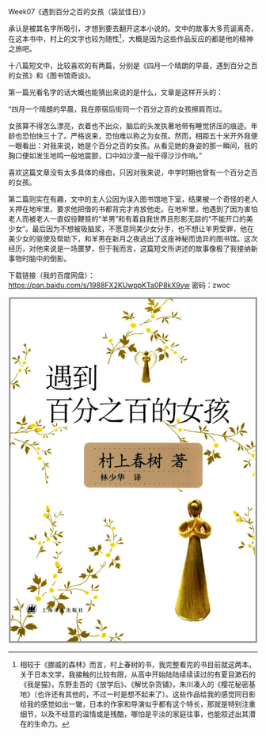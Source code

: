 Week07《遇到百分之百的女孩（袋鼠佳日）》

承认是被其名字所吸引，才想到要去翻开这本小说的。文中的故事大多荒诞离奇，在这本书中，村上的文字也较为随性[^1]，大概是因为这些作品反应的都是他的精神之旅吧。

十八篇短文中，比较喜欢的有两篇，分别是《四月一个晴朗的早晨，遇到百分之百的女孩》和《图书馆奇谈》。

第一篇光看名字的话大概也能猜出来说的是什么，文章是这样开头的：

“四月一个晴朗的早晨，我在原宿后街同一个百分之百的女孩擦肩而过。

女孩算不得怎么漂亮，衣着也不出众，脑后的头发执著地带有睡觉挤压的痕迹。年龄也恐怕快三十了。严格说来，恐怕难以称之为女孩。然而，相距五十米开外我便一眼看出：对我来说，她是个百分之百的女孩。从看见她的身姿的那一瞬间，我的胸口便如发生地鸣一般地震颤，口中如沙漠一般干得沙沙作响。”

喜欢这篇文章没有太多具体的缘由，只因对我来说，中学时期也曾有一个百分之百的女孩。

第二篇则实在有趣，文中的主人公因为误入图书馆地下室，结果被一个奇怪的老人关押在地牢里，要求他把借的书都背完才肯放他走。在地牢里，他遇到了因为害怕老人而被老人一直奴役鞭笞的“羊男”和有着自我世界且形影无踪的“不能开口的美少女”。最后因为不想被吸脑浆，不愿意同美少女分手，也不想让羊男受罪，他在美少女的驱使及帮助下，和羊男在新月之夜逃出了这座神秘而诡异的图书馆。这次经历，对他来说是一场噩梦，但于我而言，这篇短文所讲述的故事像极了我接纳新事物时脑中的倒影。

下载链接（我的百度网盘）：https://pan.baidu.com/s/1988FX2KUwppKTa0P8kX9yw 密码：zwoc

[^1]: 相较于《挪威的森林》而言，村上春树的书，我完整看完的书目前就这两本。关于日本文学，我接触的比较有限，从高中开始陆陆续续读过的有夏目漱石的《我是猫》，东野圭吾的《放学后》、《解忧杂货铺》，朱川凑人的《樱花秘密基地》（也许还有其他的，不过一时是想不起来了）。这些作品给我的感觉同日影给我的感觉如出一辙，日本的作家和导演似乎都有这个特长，那就是特别注重细节，以及不经意的温情或是残酷，哪怕是平淡的家庭往事，也能叙述出其潜在的生命力。

![1525564332651](assets/1525564332651.png)